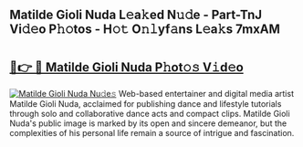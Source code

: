## Matilde Gioli Nuda L𝚎a𝚔ed N𝚞𝚍e - Part-TnJ Vi𝚍𝚎o P𝚑𝚘tos - H𝚘𝚝 O𝚗𝚕yf𝚊ns L𝚎a𝚔s 7mxAM

# <h2><a href="http://kf3ycp.oniu.top/?m=Matilde+Gioli+Nuda">🔗👉 🔴 Matilde Gioli Nuda P𝚑ot𝚘𝚜 V𝚒d𝚎o</a></h2>

[![Matilde Gioli Nuda Nu𝚍e𝚜](https://i.imgur.com/0qMVB7G.gif)](http://kf3ycp.oniu.top/?m=Matilde+Gioli+Nuda)
Web-based entertainer and digital media artist Matilde Gioli Nuda, acclaimed for publishing dance and lifestyle tutorials through solo and collaborative dance acts and compact clips. Matilde Gioli Nuda's public image is marked by its open and sincere demeanor, but the complexities of his personal life remain a source of intrigue and fascination.  
